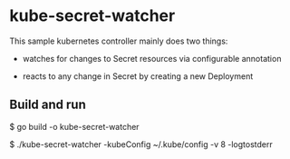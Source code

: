 # kube-secret-watcher

This sample kubernetes controller mainly does two things:

* watches for changes to Secret resources via configurable annotation

* reacts to any change in Secret by creating a new Deployment


## Build and run

$ go build -o kube-secret-watcher

$ ./kube-secret-watcher -kubeConfig ~/.kube/config -v 8 -logtostderr


